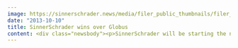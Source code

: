 ```yaml
---
image: https://sinnerschrader.news/media/filer_public_thumbnails/filer_public/92/59/92597421-5619-40ce-99e2-0998373e4144/varfoldersdjk8pxf42x64d8fxslz8jcc8fc0000gnttmp9n2xab__480x288_q85_crop_subsampling-2_upscale.jpg
date: "2013-10-10"
title: SinnerSchrader wins over Globus
content: <div class="newsbody"><p>SinnerSchrader will be starting the new 2013/2014 business year with a new international client. The digital agency will be designing and implementing a multichannel strategy together with the Globus AG Magazine. The 3,300 employees of Switzerland’s leading premium department store chain generate around €700 million in revenues each year in 38 department stores and specialist retail shops. Globus is a subsidiary of the Migros Group, Switzerland’s largest retailer with over 1,400 outlets.</p><p>For decades, Globus has successfully focused on high-quality products, aesthetic beauty and novelty. Customers associate the 14 Globus department stores and 24 Herrenglobus outlets with a high quality of living, passion, indulgence and emotion. It is this sense that Globus and SinnerSchrader will now be conveying online. An e-commerce solution based on hybris will be at the heart of the new digital presence.</p><p>“Globus represents quality and creative presentations, and now we’re applying this successful formula from brick-and-mortar retail to multichannel e-commerce. To this end, we have found in SinnerSchrader a reliable agency partner,” said Philipp Schnell, Head of the E-Commerce Magazine for Globus AG.</p><p>“Globus is a renowned and traditional business that sets the highest standards,” said Matthias Schrader, CEO of SinnerSchrader. “We look forward to this very appealing challenge, which we will be tackling with a interdisciplinary team of creative minds, designers and technical experts.”</p><p><strong>About SinnerSchrader<br/></strong>SinnerSchrader is one of Europe’s leading digital agencies. With a focus on e-commerce, strategy and communication, SinnerSchrader offers the full range of digital agency services&#58; conception, design and development of web platforms, mobile apps, service design, campaigns, media, analytics and audience management. SinnerSchrader stands for technological excellence. 450 employees – around 200 of whom are developers – realise marketing solutions for brands such as Allianz, comdirect bank, Holy Fashion Group, REWE, simyo, ŠKODA, Tchibo and TUI. SinnerSchrader was founded in 1996, went public in 1999 and has offices in Hamburg, Berlin, Frankfurt am Main, Munich, Prague and Hanover. <a href="http&#58;//sinnerschrader.com">http&#58;//sinnerschrader.com</a></p><p><strong>About the Globus AG Magazine<br/></strong>Globus is the high-class department store that makes shopping an experience to remember. Its focuses encompass fashion, perfumes, home and household goods as well as \*\*\*delicatessa, a paradise for connoisseurs of fine foods. Globus embodies the principle of savoir vivre, targeting all who appreciate quality, aesthetic beauty and novelty. Its range of products encompasses both its own brands – consisting of special Globus goods and services – and a carefully selected collection of brands enhanced by many exclusive and special products. Globus outlets are present in all of Switzerland’s regions. <a href="http&#58;//www.globus.ch">http&#58;//www.globus.ch</a></p><p><a class="news-backlink" href="/en/"><svg class="svg-ico svg-ico--arrow-left"><use xlink&#58;href="#arrow-down"></use></svg>Back to the overview</a></p></div>
---
```

